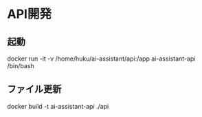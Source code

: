 # API開発
## 起動
docker run -it -v /home/huku/ai-assistant/api:/app ai-assistant-api /bin/bash

## ファイル更新
docker build -t ai-assistant-api ./api
